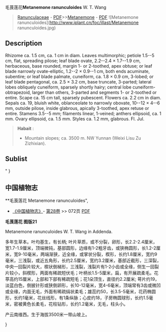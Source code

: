 毛茛莲花**Metanemone ranunculoides** W. T. Wang

> [Ranunculaceae](http://www.iplant.cn/info/Ranunculaceae?t=foc) - [PDF](http://www.iplant.cn/foc/pdf/Ranunculaceae.pdf)>>[Metanemone](http://www.iplant.cn/info/Metanemone?t=foc) - [PDF](http://www.iplant.cn/foc/pdf/Metanemone.pdf)
![Metanemone ranunculoides](http://www.iplant.cn/foc/illast/Metanemone ranunculoides.jpg)

## Description

Rhizome ca. 1.5 cm, ca. 1 cm in diam. Leaves multimorphic; petiole 1.5--5 cm, flat, spreading pilose; leaf blade ovate, 2.2--2.4 × 1.7--1.9 cm, herbaceous, base rounded, margin 1- or 2-toothed, apex obtuse; or leaf blade narrowly ovate-elliptic, 1.2--2 × 0.9--1 cm, both ends acuminate, subentire; or leaf blade palmate, cuneiform, ca. 1.8 × 0.9 cm, 3-lobed; or leaf blade pentagonal, ca. 2.5 × 3.2 cm, base truncate, 3-parted; lateral lobes obliquely cuneiform, sparsely shortly hairy; central lobe cuneiform-obtrapezoid, larger than others, 3-parted and segments 1- or 2-toothed or entire. Scape ca. 15 cm tall, sparsely pubescent. Flowers ca. 2.2 cm in diam. Sepals ca. 19, bluish white, oblanceolate to narrowly obovate, 10--12 × 4--6 mm, outside pilose, inside glabrous, apically 3-toothed, apex retuse or entire. Stamens 3.5--5 mm; filaments linear, 1-veined; anthers ellipsoid, ca. 1 mm. Ovary ellipsoid, ca. 1.5 mm. Styles ca. 1.2 mm, glabrous. Fl. Jul.

> **Habait** : 
>* Mountain slopes; ca. 3500 m. NW Yunnan (Weixi Lisu Zu Zizhixian).

## Sublist
"
}
## 中国植物志

**毛茛莲花 Metanemone ranunculoides",

* [《中国植物志》](http://www.iplant.cn/frps)- [第28卷](http://www.iplant.cn/frps/vol/28) >> 072页 [PDF](http://www.iplant.cn/frps/pdf/28/072.pdf)

**毛茛莲花 图版21**

Metanemone ranunculoides W. T. Wang in Addenda.

多年生草本。叶均基生，有长柄; 叶片草质，或不分裂，卵形，长2.2-2.4厘米，宽1.7-1.9厘米，顶端微钝，基部圆形，边缘有1-2粗牙齿，或狭椭圆形，长1.2-2厘米，宽9-10毫米，两端渐狭，近全缘，或掌状分裂，楔形，长约1.8厘米，宽约9毫米，三浅裂，或近五角形，长约2.5厘米，宽约3.2厘米，基部近截形，三深裂，中央一回裂片较大，楔状倒梯形，三浅裂，浅裂片有1-2小齿或全缘，侧生一回裂片较小，斜楔形，两面有稀疏短伏毛；叶柄长1.5-5厘米，扁，有开展疏柔毛。花葶高约15厘米，上部和下部有稀疏短毛；花1朵顶生，直径约2.2厘米; 萼片约19，淡蓝白色，倒披针形或狭倒卵形，长10-12毫米，宽4-6毫米，顶端常有3齿或微凹或全缘，内面无毛，外面有稀疏绢状柔毛；雄蕊约50，长3.5-5毫米，花药椭圆形，长约1毫米，花丝线形，有1条纵脉；心皮约18，子房椭圆球形，长约1.5毫米，密被黄色长柔毛，花柱钻形，长约1.2毫米，无毛，柱头小。

产云南维西。生于海拔3500米一带山坡上。

}
